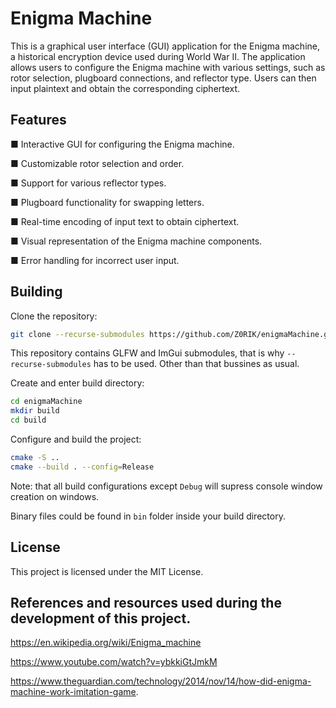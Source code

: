# Enigma Machine
This is a graphical user interface (GUI) application for the Enigma machine, a historical encryption device used during World War II. The application allows users to configure the Enigma machine with various settings, such as rotor selection, plugboard connections, and reflector type. Users can then input plaintext and obtain the corresponding ciphertext.

## Features
&#9632; Interactive GUI for configuring the Enigma machine.

&#9632; Customizable rotor selection and order.

&#9632; Support for various reflector types.

&#9632; Plugboard functionality for swapping letters.

&#9632; Real-time encoding of input text to obtain ciphertext.

&#9632; Visual representation of the Enigma machine components.

&#9632; Error handling for incorrect user input.

## Building
Clone the repository:

```bash
git clone --recurse-submodules https://github.com/Z0RIK/enigmaMachine.git
```

This repository contains GLFW and ImGui submodules, that is why `--recurse-submodules` has to be used.
Other than that bussines as usual.

Create and enter build directory:

```bash
cd enigmaMachine
mkdir build
cd build
```

Configure and build the project:

```bash
cmake -S ..
cmake --build . --config=Release
```

Note: that all build configurations except `Debug` will supress console window creation on windows.

Binary files could be found in `bin` folder inside your build directory.

## License
This project is licensed under the MIT License.

## References and resources used during the development of this project. 
https://en.wikipedia.org/wiki/Enigma_machine

https://www.youtube.com/watch?v=ybkkiGtJmkM 

https://www.theguardian.com/technology/2014/nov/14/how-did-enigma-machine-work-imitation-game.
